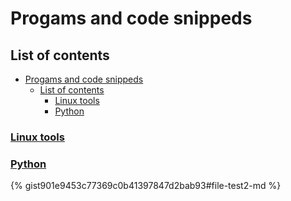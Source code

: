 # Progams and code snippeds

## List of contents

- [Progams and code snippeds](#progams-and-code-snippeds)
  - [List of contents](#list-of-contents)
    - [Linux tools](#linux-tools)
    - [Python](#python)

### [Linux tools](/linux_tools/linux_tools_index.md)

### [Python](python/python_index.md)
{% gist901e9453c77369c0b41397847d2bab93#file-test2-md %}